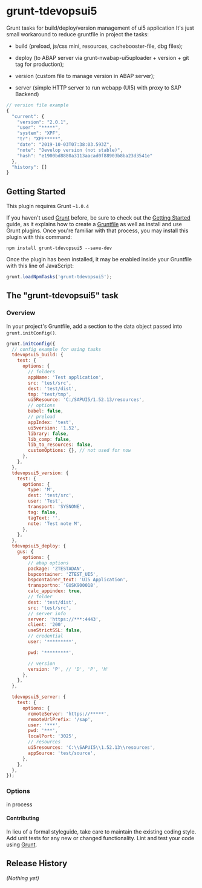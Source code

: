 # grunt-tdevopsui5

Grunt tasks for build/deploy/version management of ui5 application
It's just small workaround to reduce gruntfile in project
the tasks:

- build (preload, js/css mini, resources, cachebooster-file, dbg files);

- deploy (to ABAP server via grunt-nwabap-ui5uploader + version + git tag for production);

- version (custom file to manage version in ABAP server);

- server (simple HTTP server to run webapp (UI5) with proxy to SAP Backend)

```javascript
// version file example
{
  "current": {
    "version": "2.0.1",
    "user": "*****",
    "system": "XPF",
    "tr": "XPF*****",
    "date": "2019-10-03T07:38:03.593Z",
    "note": "Develop version (not stable)",
    "hash": "e1900bd8880a3113aacad0f88903b8ba23d3541e"
  },
  "history": []
}

```

## Getting Started

This plugin requires Grunt `~1.0.4`

If you haven't used [Grunt](http://gruntjs.com/) before, be sure to check out the [Getting Started](http://gruntjs.com/getting-started) guide, as it explains how to create a [Gruntfile](http://gruntjs.com/sample-gruntfile) as well as install and use Grunt plugins. Once you're familiar with that process, you may install this plugin with this command:

```shell
npm install grunt-tdevopsui5 --save-dev
```

Once the plugin has been installed, it may be enabled inside your Gruntfile with this line of JavaScript:

```js
grunt.loadNpmTasks('grunt-tdevopsui5');
```

## The "grunt-tdevopsui5" task

### Overview

In your project's Gruntfile, add a section to the data object passed into `grunt.initConfig()`.

```js
grunt.initConfig({
  // config example for using tasks
  tdevopsui5_build: {
    test: {
      options: {
        // folders
        appName: 'Test application',
        src: 'test/src',
        dest: 'test/dist',
        tmp: 'test/tmp',
        ui5Resource: 'C:/SAPUI5/1.52.13/resources',
        // options
        babel: false,
        // preload
        appIndex: 'test',
        ui5version: '1.52',
        library: false,
        lib_comp: false,
        lib_to_resources: false,
        customOptions: {}, // not used for now
      },
    },
  },
  tdevopsui5_version: {
    test: {
      options: {
        type: 'M',
        dest: 'test/src',
        user: 'Test',
        transport: 'SYSNONE',
        tag: false,
        tagText: '',
        note: 'Test note M',
      },
    },
  },
  tdevopsui5_deploy: {
    gus: {
      options: {
        // abap options
        package: 'ZTESTADAN',
        bspcontainer: 'ZTEST_UI5',
        bspcontainer_text: 'UI5 Application',
        transportno: 'GUSK900018',
        calc_appindex: true,
        // folder
        dest: 'test/dist',
        src: 'test/src',
        // server info
        server: 'https://***:4443',
        client: '200',
        useStrictSSL: false,
        // credential
        user: '*********',

        pwd: '*********',

        // version
        version: 'P', // 'D', 'P', 'M'
      },
    },
  },

  tdevopsui5_server: {
    test: {
      options: {
        remoteServer: 'https://*****',
        remoteUrlPrefix: '/sap',
        user: '***',
        pwd: '***',
        localPort: '3025',
        // resources
        ui5resources: 'C:\\SAPUI5\\1.52.13\\resources',
        appSource: 'test/source',
      },
    },
  },
});

```

### Options

in process

#### Contributing

In lieu of a formal styleguide, take care to maintain the existing coding style. Add unit tests for any new or changed functionality. Lint and test your code using [Grunt](http://gruntjs.com/).

## Release History

_(Nothing yet)_
